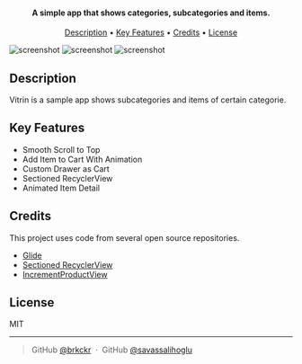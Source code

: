 <h4 align="center">A simple app that shows categories, subcategories and items.</h4>

<p align="center">
  <a href="#description">Description</a> •
  <a href="#key-features">Key Features</a> •
  <a href="#credits">Credits</a> •
  <a href="#license">License</a>
</p>

![screenshot](https://media.giphy.com/media/l49JFP7JlZZ8PqaIg/giphy.gif)  ![screenshot](https://media.giphy.com/media/l49JLjz9pKQiXoXi8/giphy.gif)  ![screenshot](https://media.giphy.com/media/3oFzm0bYrPS70nNicE/giphy.gif)

## Description
Vitrin is a sample app shows subcategories and items of certain categorie. 



## Key Features

* Smooth Scroll to Top
* Add Item to Cart With Animation
* Custom Drawer as Cart  
* Sectioned RecyclerView
* Animated Item Detail

## Credits

This project uses code from several open source repositories.

- [Glide](https://github.com/bumptech/glide)
- [Sectioned RecyclerView](https://github.com/afollestad/sectioned-recyclerview)
- [IncrementProductView](https://github.com/steelkiwi/IncrementProductView)

## License

MIT

---

> GitHub [@brkckr](https://github.com/brkckr) &nbsp;&middot;&nbsp;
> GitHub [@savassalihoglu](https://github.com/savassalihoglu)
